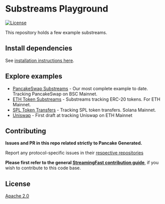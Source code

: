 # Substreams Playground
[![License](https://img.shields.io/badge/License-Apache%202.0-blue.svg)](https://opensource.org/licenses/Apache-2.0)

This repository holds a few example substreams.

## Install dependencies


See [installation instructions here](https://github.com/streamingfast/substreams).


## Explore examples

* [PancakeSwap Substreams](./pcs-rust) - Our most complete example to date. Tracking PancakeSwap on BSC Mainnet.
* [ETH Token Substreams](./eth-token) - Substreams tracking ERC-20 tokens. For ETH Mainnet.
* [SPL Token Transfers](./sol-spl-tokens) - Tracking SPL token transfers. Solana Mainnet.
* [Uniswap](./uniswap) - First draft at tracking Uniswap on ETH Mainnet



## Contributing

**Issues and PR in this repo related strictly to Pancake Generated.**

Report any protocol-specific issues in their
[respective repositories](https://github.com/streamingfast/streamingfast#protocols)

**Please first refer to the general
[StreamingFast contribution guide](https://github.com/streamingfast/streamingfast/blob/master/CONTRIBUTING.md)**,
if you wish to contribute to this code base.

## License

[Apache 2.0](LICENSE)
